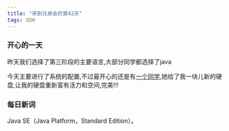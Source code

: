 ```yaml
---
title: "来到兄弟会的第42天"
tags: XDH  
---
```


### 开心的一天

昨天我们选择了第三阶段的主要语言,大部分同学都选择了java

今天主要进行了系统的配置,不过最开心的还是有[一个同学](https://caoyang7.github.io/),她给了我一块儿新的硬盘,让我的硬盘重新富有活力和空间,完美!!!

### 每日新词

Java SE（Java Platform，Standard Edition）。